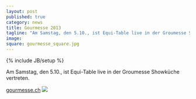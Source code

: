 ```yaml
---
layout: post
published: true
category: news
title: Gourmesse 2013
tagline: "Am Samstag, den 5.10., ist Equi-Table live in der Groumesse Showküche vertreten."
image: 
square: gourmesse_square.jpg
---
```



{% include JB/setup %}



Am Samstag, den 5.10., ist Equi-Table live in der Groumesse Showküche vertreten.


<a href="http://www.gourmesse.ch">gourmesse.ch</a>
<img class="img-responsive" src="{{ ASSET_PATH }}/assets/images/equiTable-gourmesse.jpg" />